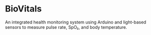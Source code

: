 # BioVitals
An integrated health monitoring system using Arduino and light-based sensors to measure pulse rate, SpO₂, and body temperature.

